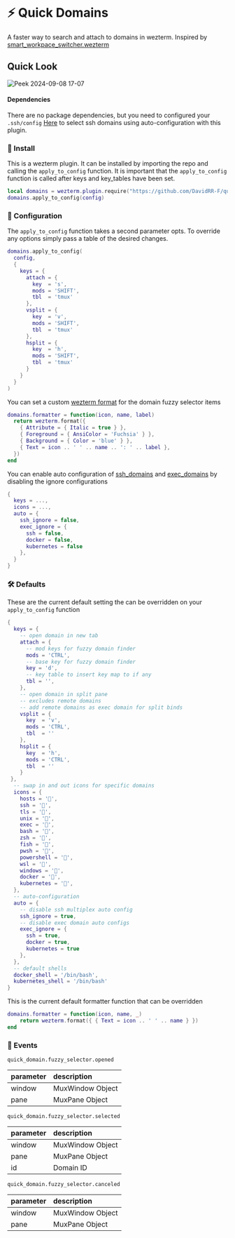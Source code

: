 # ⚡ Quick Domains

A faster way to search and attach to domains in wezterm. Inspired by [smart_workpace_switcher.wezterm](https://github.com/MLFlexer/smart_workspace_switcher.wezterm)

## Quick Look

![Peek 2024-09-08 17-07](https://github.com/user-attachments/assets/747bb423-a277-4273-b80d-65d94ce2e873)

#### Dependencies

There are no package dependencies, but you need to configured your
`.ssh/config` [Here](https://wezfurlong.org/wezterm/config/lua/wezterm/enumerate_ssh_hosts.html) to select ssh domains using auto-configuration with this plugin.

### 🚀 Install

This is a wezterm plugin. It can be installed by importing the repo and calling the `apply_to_config` function. It is important that the `apply_to_config` function is called after keys and key_tables have been set.
```lua 
local domains = wezterm.plugin.require("https://github.com/DavidRR-F/quick_domains.wezterm")
domains.apply_to_config(config)
```

### 🎨 Configuration

The `apply_to_config` function takes a second parameter opts. To override any options simply pass a table of the desired changes.

```lua
domains.apply_to_config(
  config,
  {
    keys = {
      attach = {
        key  = 's',
        mods = 'SHIFT',
        tbl  = 'tmux'
      },
      vsplit = {
        key  = 'v',
        mods = 'SHIFT',
        tbl  = 'tmux'
      },
      hsplit = {
        key  = 'h',
        mods = 'SHIFT',
        tbl  = 'tmux'
      }
    }
  }
)
```

You can set a custom [wezterm format](https://wezfurlong.org/wezterm/config/lua/wezterm/format.html) for the domain fuzzy selector items 

```lua 
domains.formatter = function(icon, name, label)
  return wezterm.format({
    { Attribute = { Italic = true } },
    { Foreground = { AnsiColor = 'Fuchsia' } },
    { Background = { Color = 'blue' } },
    { Text = icon .. ' ' .. name .. ': ' .. label },
  })
end
```

You can enable auto configuration of [ssh_domains]() and [exec_domains]() by disabling the ignore configurations

```lua 
{
  keys = ...,
  icons = ...,
  auto = {
    ssh_ignore = false,
    exec_ignore = {
      ssh = false,
      docker = false,
      kubernetes = false
    },
  }
}
```

### 🛠️ Defaults

These are the current default setting the can be overridden on your `apply_to_config` function

```lua 
{
  keys = {
    -- open domain in new tab
    attach = {
      -- mod keys for fuzzy domain finder
      mods = 'CTRL',
      -- base key for fuzzy domain finder
      key = 'd',
      -- key table to insert key map to if any
      tbl = '',
    },
    -- open domain in split pane 
    -- excludes remote domains
    -- add remote domains as exec domain for split binds
    vsplit = {
      key  = 'v',
      mods = 'CTRL',
      tbl  = ''
    },
    hsplit = {
      key  = 'h',
      mods = 'CTRL',
      tbl  = ''
    }
 },
  -- swap in and out icons for specific domains
  icons = {
    hosts = '',
    ssh = '󰣀',
    tls = '󰢭',
    unix = '',
    exec = '',
    bash = '',
    zsh = '',
    fish = '',
    pwsh = '󰨊',
    powershell = '󰨊',
    wsl = '',
    windows = '',
    docker = '',
    kubernetes = '󱃾',
  },
  -- auto-configuration
  auto = {
    -- disable ssh multiplex auto config
    ssh_ignore = true,
    -- disable exec domain auto configs
    exec_ignore = {
      ssh = true,
      docker = true,
      kubernetes = true
    },
  },
  -- default shells
  docker_shell = '/bin/bash',
  kubernetes_shell = '/bin/bash'
}
```

This is the current default formatter function that can be overridden 

```lua 
domains.formatter = function(icon, name, _)
    return wezterm.format({ { Text = icon .. ' ' .. name } })
end
```
### 🔔 Events

`quick_domain.fuzzy_selector.opened`

| parameter | description |
|:----------|:------------|
| window    | MuxWindow Object |
| pane      | MuxPane Object   |

`quick_domain.fuzzy_selector.selected`

| parameter | description |
|:----------|:------------|
| window    | MuxWindow Object |
| pane      | MuxPane Object   |
| id        | Domain ID |

`quick_domain.fuzzy_selector.canceled`

| parameter | description |
|:----------|:------------|
| window    | MuxWindow Object |
| pane      | MuxPane Object   |
